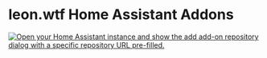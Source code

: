 # leon.wtf Home Assistant Addons 

[![Open your Home Assistant instance and show the add add-on repository dialog with a specific repository URL pre-filled.](https://my.home-assistant.io/badges/supervisor_add_addon_repository.svg)](https://my.home-assistant.io/redirect/supervisor_add_addon_repository/?repository_url=https%3A%2F%2Fgit.leon.wtf%2Fleon%2Fleon.wtf-home-assistant-addons)
